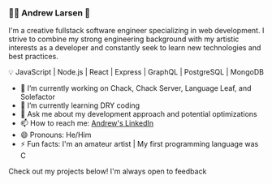 ### 👨‍💻 Andrew Larsen 👋

I'm a creative fullstack software engineer specializing in web development. I strive to combine my strong engineering background with my artistic interests as a developer and constantly seek to learn new technologies and best practices.

💡 JavaScript | Node.js | React | Express | GraphQL | PostgreSQL | MongoDB 

- 🔭  I’m currently working on Chack, Chack Server, Language Leaf, and Solefactor
- 🌱  I’m currently learning DRY coding
- 💬  Ask me about my development approach and potential optimizations
- 📫  How to reach me: [Andrew's LinkedIn](https://www.linkedin.com/in/andrew-larsen-coding/)
- 😄  Pronouns: He/Him
- ⚡  Fun facts: I'm an amateur artist | My first programming language was C

Check out my projects below! I'm always open to feedback
